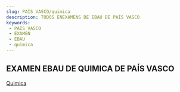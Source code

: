 ```yaml
---
slug: PAÍS VASCO/quimica
description: TODOS ENEXAMENS DE EBAU DE PAÍS VASCO
keywords:
 - PAÍS VASCO
 - EXAMEN
 - EBAU
 - quimica
---
```

## EXAMEN EBAU DE QUIMICA DE PAÍS VASCO
[Quimica](https://drive.google.com/drive/folders/1vCFXb9WqmHwHRUTRW1-a2JIJESmjbAyj?usp=sharing)